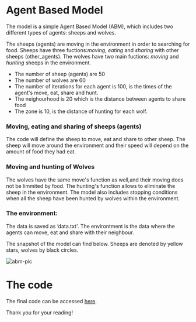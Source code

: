 # Agent Based Model


The model is a simple Agent Based Model (ABM), which includes two different types of agents: sheeps and wolves. 

The sheeps (agents) are moving in the environment in order to searching for food. Sheeps have three fuctions:*moving*, *eating* and *sharing* with other sheeps (other_agents).
The wolves have two main fuctions: *moving* and *hunting* sheeps in the environment.

* The number of sheep (agents) are 50
* The number of wolves are 60
* The number of iterations for each agent is 100, is the times of the agent's move, eat, share and hunt.
* The neighourhood is 20 which is the distance between agents to share food
* The zone is 10, is the distance of hunting for each wolf.  
    
    
### Moving, eating and sharing of sheeps (agents)
The code will define the sheep to move, eat and share to other sheep. 
The sheep will move around the environment and their speed will depend on the amount of food they had eat.
    

### Moving and hunting of Wolves
The wolves have the same move's function as well,and their moving does not be limmited by food.
The hunting's function allows to eliminate the sheep in the environment. 
The model also includes stopping conditions when all the sheep have been hunted by wolves within the environment.

### The environment:
The data is saved as ‘data.txt'. The environtment is the data where the agents can move, eat and share with their neighbour.

The snapshot of the model can find below. Sheeps are denoted by yellow stars, wolves by black circles.

![abm-pic](https://user-images.githubusercontent.com/55794712/68553534-2b47ad80-041a-11ea-9797-38715c957ce9.png)

# The code
The final code can be accessed [here](https://github.com/huongtran-3/ABM-Assignment-1).  


Thank you for your reading!

